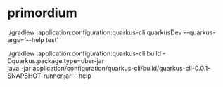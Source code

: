 # primordium

./gradlew :application:configuration:quarkus-cli:quarkusDev --quarkus-args='--help test'

./gradlew :application:configuration:quarkus-cli:build -Dquarkus.package.type=uber-jar  
java -jar application/configuration/quarkus-cli/build/quarkus-cli-0.0.1-SNAPSHOT-runner.jar --help
